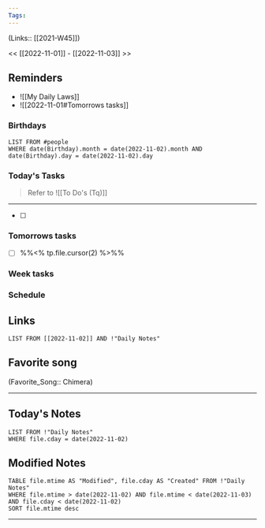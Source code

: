 ```yaml
---
Tags:
---
```

(Links:: [[2021-W45]])

<< [[2022-11-01]] - [[2022-11-03]] >>
## Reminders
- ![[My Daily Laws]]
- ![[2022-11-01#Tomorrows tasks]]
### Birthdays
```dataview
LIST FROM #people 
WHERE date(Birthday).month = date(2022-11-02).month AND date(Birthday).day = date(2022-11-02).day

```
### Today's Tasks
> Refer to ![[To Do's (Tq)]]
---
- [ ] 



### Tomorrows tasks
- [ ] %%<% tp.file.cursor(2) %>%%
### Week tasks
### Schedule

## Links
```dataview
LIST FROM [[2022-11-02]] AND !"Daily Notes"
```
## Favorite song
(Favorite_Song:: Chimera)
___
## Today's Notes
```dataview
LIST FROM !"Daily Notes"
WHERE file.cday = date(2022-11-02)
```
## Modified Notes
```dataview
TABLE file.mtime AS "Modified", file.cday AS "Created" FROM !"Daily Notes" 
WHERE file.mtime > date(2022-11-02) AND file.mtime < date(2022-11-03) AND file.cday < date(2022-11-02)
SORT file.mtime desc
```
___
